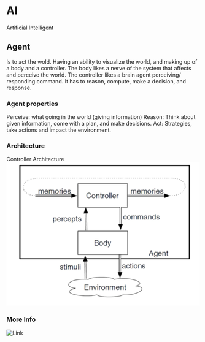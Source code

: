 # AI
Artificial Intelligent

## Agent
Is to act the wold. Having an ability to visualize the world, and making up of a body and a controller. 
The body likes a nerve of the system that affects and perceive the world.
The controller likes a brain agent perceiving/ responding command. It has to reason, compute, make a decision, and response.
### Agent properties
Perceive: what going in the world (giving information)
Reason: Think about given information, come with a plan, and make decisions.
Act: Strategies, take actions and impact the environment.

### Architecture
Controller Architecture
![alt text](https://github.com/nglthu/AI/blob/master/img/controllerArchitecture.png)


### More Info
![Link](https://nglthu.github.io/AI/docs/)